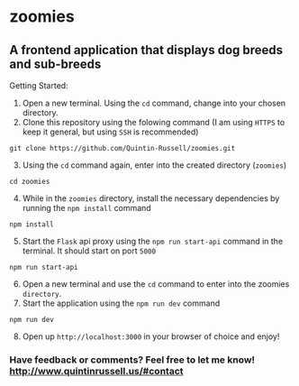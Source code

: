# zoomies
## A frontend application that displays dog breeds and sub-breeds
<dl>
  <dt>
    Getting Started:
  </dt>
</dl> 

1. Open a new terminal. Using the `cd` command, change into your chosen directory.
2. Clone this repository using the folowing command (I am using `HTTPS` to keep it general, but using `SSH` is recommended)
  ```shell
  git clone https://github.com/Quintin-Russell/zoomies.git
  ```
3. Using the `cd` command again, enter into the created directory (`zoomies`)
  ```shell
  cd zoomies
  ```
4. While in the `zoomies` directory, install the necessary dependencies by running the `npm install` command
  ```shell
  npm install
  ```
5. Start the `Flask` api proxy using the `npm run start-api` command in the terminal. It should start on port `5000`
  ```shell
  npm run start-api
  ```
6. Open a new terminal and use the `cd` command to enter into the zoomies `directory`. 
7. Start the application using the `npm run dev` command
  ```shell
  npm run dev
  ```
8. Open up `http://localhost:3000` in your browser of choice and enjoy!


### Have feedback or comments? Feel free to let me know! http://www.quintinrussell.us/#contact
